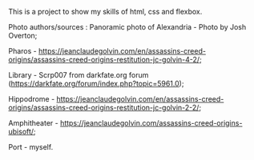 This is a project to show my skills of html, css and flexbox.

Photo authors/sources
:
Panoramic photo of Alexandria - Photo by Josh Overton;

Pharos -  https://jeanclaudegolvin.com/en/assassins-creed-origins/assassins-creed-origins-restitution-jc-golvin-4-2/;

Library - Scrp007 from darkfate.org forum (https://darkfate.org/forum/index.php?topic=5961.0);

Hippodrome - https://jeanclaudegolvin.com/en/assassins-creed-origins/assassins-creed-origins-restitution-jc-golvin-2-2/;

Amphitheater - https://jeanclaudegolvin.com/assassins-creed-origins-ubisoft/;

Port - myself.